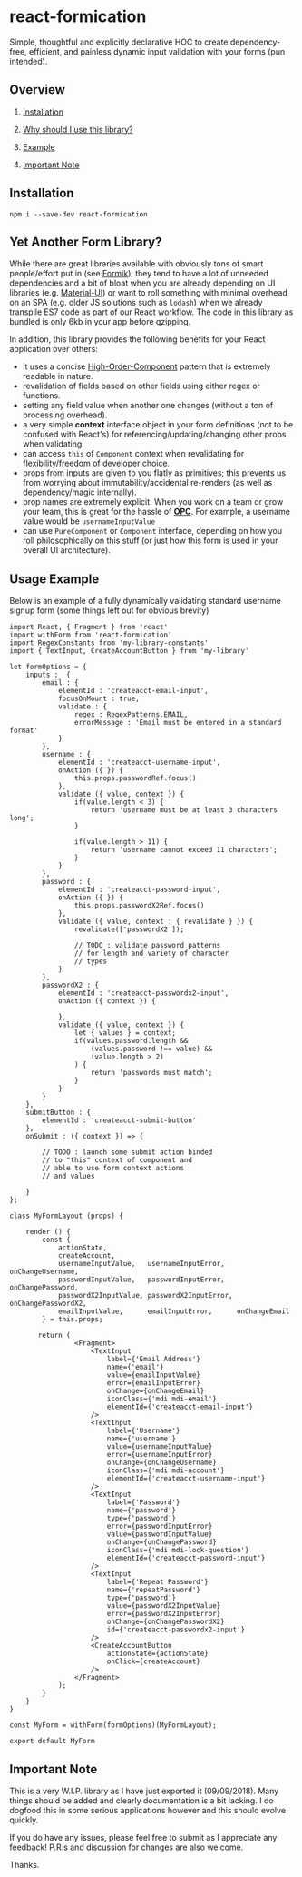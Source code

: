 # react-formication

Simple, thoughtful and explicitly declarative HOC to create dependency-free, efficient, and painless dynamic input validation with your forms (pun intended).


## Overview

1. [Installation](#installation)

2. [Why should I use this library?](#yet-another-form-library?)

3. [Example](#examples)

4. [Important Note](#important-note)


## Installation

```npm i --save-dev react-formication```



## Yet Another Form Library?

While there are great libraries available with obviously tons of smart people/effort put in (see [Formik](https://github.com/jaredpalmer/formik)), they tend to have a lot of unneeded dependencies and a bit of bloat when you are already depending on UI libraries (e.g. [Material-UI](http://www.material-ui.com)) or want to roll something with minimal overhead on an SPA (e.g. older JS solutions such as `lodash`) when we already transpile ES7 code as part of our React workflow. The code in this library as bundled is only 6kb in your app before gzipping.



In addition,  this library provides the following benefits for your React application over others:

- it uses a concise [High-Order-Component](https://reactjs.org/docs/higher-order-components.html) pattern that is extremely readable in nature.
- revalidation of fields based on other fields using either regex or functions.
- setting any field value when another one changes (without a ton of processing overhead).
- a very simple **context** interface object in your form definitions (not to be confused with React's) for referencing/updating/changing other props when validating.
- can access `this` of `Component` context when revalidating for flexibility/freedom of developer choice.
- props from inputs are given to you flatly as primitives; this prevents us from worrying about immutability/accidental re-renders (as well as dependency/magic internally).
- prop names are extremely explicit. When you work on a team or grow your team, this is great for the hassle of **[OPC](https://abstrusegoose.com/strips/you_down_wit_OPC-yeah_you_know_me.png)**. For example, a username value would be `usernameInputValue`
- can use `PureComponent` or `Component` interface, depending on how you roll philosophically on this stuff (or just how this form is used in your overall UI architecture).



## Usage Example ##

Below is an example of a fully dynamically validating standard username signup form (some things left out for obvious brevity)

```react
import React, { Fragment } from 'react'
import withForm from 'react-formication'
import RegexConstants from 'my-library-constants'
import { TextInput, CreateAccountButton } from 'my-library'

let formOptions = {
    inputs :  {
        email : {
            elementId : 'createacct-email-input',
            focusOnMount : true,
            validate : {
                regex : RegexPatterns.EMAIL,
                errorMessage : 'Email must be entered in a standard format'
            }
        },
        username : {
            elementId : 'createacct-username-input',
            onAction ({ }) { 
                this.props.passwordRef.focus() 
            },
            validate ({ value, context }) {
                if(value.length < 3) {
                    return 'username must be at least 3 characters long';
                }

                if(value.length > 11) {
                    return 'username cannot exceed 11 characters';
                }
            }
        },
        password : {
            elementId : 'createacct-password-input',
            onAction ({ }) { 
                this.props.passwordX2Ref.focus()
            },
            validate ({ value, context : { revalidate } }) {
                revalidate(['passwordX2']);
                
                // TODO : validate password patterns
                // for length and variety of character
                // types
            }
        },
        passwordX2 : {
            elementId : 'createacct-passwordx2-input',
            onAction ({ context }) {
                
            },
            validate ({ value, context }) {
                let { values } = context;
                if(values.password.length && 
                    (values.password !== value) && 
                    (value.length > 2)
                ) {
                    return 'passwords must match';
                }
            }
        }
    },
    submitButton : {
        elementId : 'createacct-submit-button'
    },
    onSubmit : ({ context }) => {
        
        // TODO : launch some submit action binded
        // to "this" context of component and
        // able to use form context actions
        // and values

    }
};

class MyFormLayout (props) {
    
    render () {
     	const { 
            actionState,
            createAccount,
            usernameInputValue,   usernameInputError,   onChangeUsername,
            passwordInputValue,   passwordInputError,   onChangePassword,
            passwordX2InputValue, passwordX2InputError, onChangePasswordX2,
            emailInputValue,      emailInputError,      onChangeEmail
    	} = this.props;
    
       return (
                <Fragment>
                    <TextInput
                        label={'Email Address'}
                        name={'email'}
                        value={emailInputValue}
                        error={emailInputError}
                        onChange={onChangeEmail}
                        iconClass={'mdi mdi-email'}
                        elementId={'createacct-email-input'}
                    />
                    <TextInput
                        label={'Username'}
                        name={'username'}
                        value={usernameInputValue}
                        error={usernameInputError}
                        onChange={onChangeUsername}
                        iconClass={'mdi mdi-account'}
                        elementId={'createacct-username-input'}
                    />
                    <TextInput
                        label={'Password'}
                        name={'password'}
                        type={'password'}
                        error={passwordInputError}
                        value={passwordInputValue}
                        onChange={onChangePassword}
                        iconClass={'mdi mdi-lock-question'}
                        elementId={'createacct-password-input'}
                    />
                    <TextInput
                        label={'Repeat Password'}
                        name={'repeatPassword'}
                        type={'password'}
                        value={passwordX2InputValue}
                        error={passwordX2InputError}
                        onChange={onChangePasswordX2}
                        id={'createacct-passwordx2-input'}
                    />
                    <CreateAccountButton 
                        actionState={actionState} 
                        onClick={createAccount}
                    />
                </Fragment>
            );   
        }
    }
}

const MyForm = withForm(formOptions)(MyFormLayout);

export default MyForm
```



## Important Note

This is a very W.I.P. library as I have just exported it (09/09/2018). Many things should be added and clearly documentation is a bit lacking. I do dogfood this in some serious applications however and this should evolve quickly.

If you do have any issues, please feel free to submit as I appreciate any feedback! P.R.s and discussion for changes are also welcome.



Thanks.
